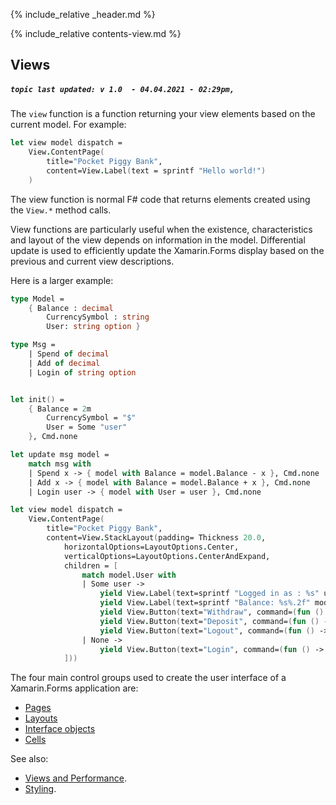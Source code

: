 {% include_relative _header.md %}

{% include_relative contents-view.md %}

Views
------
##### `topic last updated: v 1.0  - 04.04.2021 - 02:29pm,`

The `view` function is a function returning your view elements based on the current model. For example:

```fsharp
let view model dispatch =
    View.ContentPage(
        title="Pocket Piggy Bank",
        content=View.Label(text = sprintf "Hello world!")
    )
```

The view function is normal F# code that returns elements created using the `View.*` method calls.

View functions are particularly useful when the existence, characteristics and layout of the view depends on information
in the model. Differential update is used to efficiently update the Xamarin.Forms display based on the previous
and current view descriptions.

Here is a larger example:
```fsharp 
type Model =
    { Balance : decimal
        CurrencySymbol : string
        User: string option }

type Msg =
    | Spend of decimal
    | Add of decimal
    | Login of string option


let init() = 
    { Balance = 2m
        CurrencySymbol = "$"
        User = Some "user"
    }, Cmd.none    

let update msg model =
    match msg with
    | Spend x -> { model with Balance = model.Balance - x }, Cmd.none
    | Add x -> { model with Balance = model.Balance + x }, Cmd.none
    | Login user -> { model with User = user }, Cmd.none

let view model dispatch =
    View.ContentPage(
        title="Pocket Piggy Bank",
        content=View.StackLayout(padding= Thickness 20.0,
            horizontalOptions=LayoutOptions.Center,
            verticalOptions=LayoutOptions.CenterAndExpand,
            children = [
                match model.User with
                | Some user ->
                    yield View.Label(text=sprintf "Logged in as : %s" user)
                    yield View.Label(text=sprintf "Balance: %s%.2f" model.CurrencySymbol model.Balance)
                    yield View.Button(text="Withdraw", command=(fun () -> dispatch (Spend 10.0m)), commandCanExecute=(model.Balance > 0.0m))
                    yield View.Button(text="Deposit", command=(fun () -> dispatch (Add 10.0m)))
                    yield View.Button(text="Logout", command=(fun () -> dispatch (Login None)))
                | None ->
                    yield View.Button(text="Login", command=(fun () -> dispatch (Login (Some "user"))))
            ]))
```
The four main control groups used to create the user interface of a Xamarin.Forms application are: 
* [Pages](view-pages.html)
* [Layouts](view-layouts.html)
* [Interface objects](view-interface-objects.html)
* [Cells](view-cells.html)

See also:

* [Views and Performance](view-a-performance.html).
* [Styling](view-a-styling.html).
